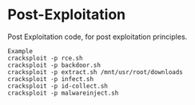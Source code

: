 # Post-Exploitation

Post Exploitation code, for post exploitation principles.

```
Example
cracksploit -p rce.sh
cracksploit -p backdoor.sh
cracksploit -p extract.sh /mnt/usr/root/downloads
cracksploit -p infect.sh
cracksploit -p id-collect.sh
cracksploit -p malwareinject.sh
```
